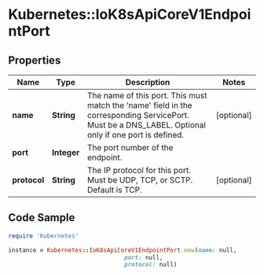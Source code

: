 # Kubernetes::IoK8sApiCoreV1EndpointPort

## Properties

Name | Type | Description | Notes
------------ | ------------- | ------------- | -------------
**name** | **String** | The name of this port.  This must match the &#39;name&#39; field in the corresponding ServicePort. Must be a DNS_LABEL. Optional only if one port is defined. | [optional] 
**port** | **Integer** | The port number of the endpoint. | 
**protocol** | **String** | The IP protocol for this port. Must be UDP, TCP, or SCTP. Default is TCP. | [optional] 

## Code Sample

```ruby
require 'Kubernetes'

instance = Kubernetes::IoK8sApiCoreV1EndpointPort.new(name: null,
                                 port: null,
                                 protocol: null)
```


